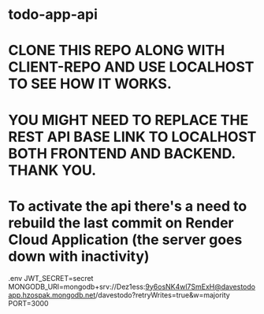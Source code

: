 # todo-app-api

# CLONE THIS REPO ALONG WITH CLIENT-REPO AND USE LOCALHOST TO SEE HOW IT WORKS.

# YOU MIGHT NEED TO REPLACE THE REST API BASE LINK TO LOCALHOST BOTH FRONTEND AND BACKEND. THANK YOU.

# To activate the api there's a need to rebuild the last commit on Render Cloud Application (the server goes down with inactivity)

.env
JWT_SECRET=secret
MONGODB_URI=mongodb+srv://Dez1ess:9y6osNK4wl7SmExH@davestodoapp.hzospak.mongodb.net/davestodo?retryWrites=true&w=majority
PORT=3000
